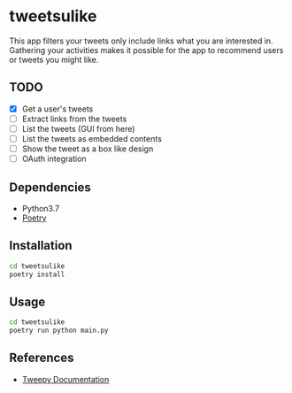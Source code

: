 # tweetsulike

This app filters your tweets only include links what you are interested in.  
Gathering your activities makes it possible for the app to recommend users or tweets you might like.

## TODO

- [x] Get a user's tweets
- [ ] Extract links from the tweets
- [ ] List the tweets (GUI from here)
- [ ] List the tweets as embedded contents
- [ ] Show the tweet as a box like design
- [ ] OAuth integration

## Dependencies

- Python3.7
- [Poetry](https://github.com/sdispater/poetry)

## Installation

```bash
cd tweetsulike
poetry install
```

## Usage

```bash
cd tweetsulike
poetry run python main.py
```

## References

- [Tweepy Documentation](http://docs.tweepy.org/en/latest/index.html)
